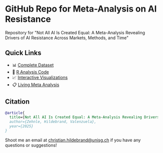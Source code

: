 # GitHub Repo for Meta-Analysis on AI Resistance 

Repository for "Not All AI Is Created Equal: A Meta-Analysis Revealing Drivers of AI Resistance Across Markets, Methods, and Time"

## Quick Links

- 📊 [Complete Dataset](https://childebrand.github.io/metaAI/data.html)
- 📝 [R Analysis Code](https://childebrand.github.io/metaAI/code.html)
- 📈 [Interactive Visualizations](https://childebrand.github.io/metaAI/explore.html)
- 📋 [Living Meta Analysis](https://childebrand.github.io/metaAI/survey.html)

## Citation

```bibtex
@article{
  title={Not All AI Is Created Equal: A Meta-Analysis Revealing Drivers of AI Resistance Across Markets, Methods, and Time},
  author={Zehnle, Hildebrand, Valenzuela},
  year={2025}
}
```

Shoot me an email at [christian.hildebrand@unisg.ch](mailto:christian.hildebrand@unisg.ch) if you have any questions or suggestions!

